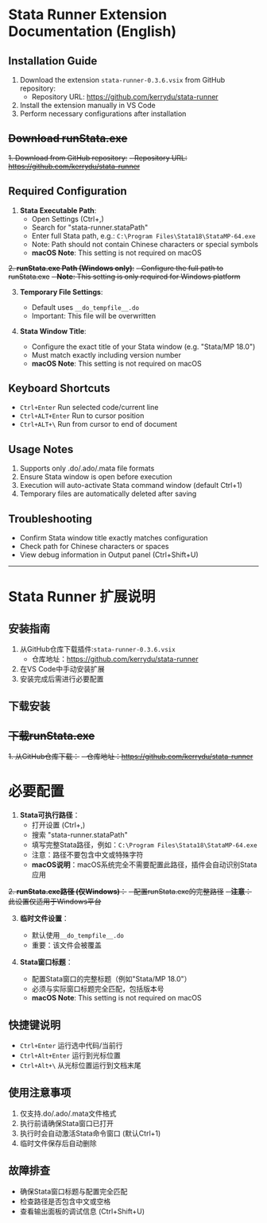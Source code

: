 # Stata Runner Extension Documentation (English)

## Installation Guide
1. Download the extension `stata-runner-0.3.6.vsix` from GitHub repository:
   - Repository URL: https://github.com/kerrydu/stata-runner
2. Install the extension manually in VS Code
3. Perform necessary configurations after installation

## ~~Download runStata.exe~~
~~1. Download from GitHub repository:~~
   ~~- Repository URL: https://github.com/kerrydu/stata-runner~~

## Required Configuration
1. **Stata Executable Path**:
   - Open Settings (Ctrl+,)
   - Search for "stata-runner.stataPath"
   - Enter full Stata path, e.g.: `C:\Program Files\Stata18\StataMP-64.exe`
   - Note: Path should not contain Chinese characters or special symbols
   - **macOS Note**: This setting is not required on macOS

~~2. **runStata.exe Path (Windows only)**:~~
   ~~- Configure the full path to runStata.exe~~
   ~~- **Note**: This setting is only required for Windows platform~~

3. **Temporary File Settings**:
   - Default uses `__do_tempfile__.do`
   - Important: This file will be overwritten

4. **Stata Window Title**:
   - Configure the exact title of your Stata window (e.g. "Stata/MP 18.0")
   - Must match exactly including version number
   - **macOS Note**: This setting is not required on macOS

## Keyboard Shortcuts
- `Ctrl+Enter` Run selected code/current line
- `Ctrl+ALT+Enter` Run to cursor position
- `Ctrl+ALT+\` Run from cursor to end of document

## Usage Notes
1. Supports only .do/.ado/.mata file formats
2. Ensure Stata window is open before execution
3. Execution will auto-activate Stata command window (default Ctrl+1)
4. Temporary files are automatically deleted after saving

## Troubleshooting
- Confirm Stata window title exactly matches configuration
- Check path for Chinese characters or spaces
- View debug information in Output panel (Ctrl+Shift+U)

---

# Stata Runner 扩展说明

## 安装指南
1. 从GitHub仓库下载插件:`stata-runner-0.3.6.vsix`
   - 仓库地址：https://github.com/kerrydu/stata-runner
2. 在VS Code中手动安装扩展
3. 安装完成后需进行必要配置

## 下载安装

## ~~下载runStata.exe~~
~~1. 从GitHub仓库下载：~~
   ~~- 仓库地址：https://github.com/kerrydu/stata-runner~~

# 必要配置
1. **Stata可执行路径**：
   - 打开设置 (Ctrl+,)
   - 搜索 "stata-runner.stataPath"
   - 填写完整Stata路径，例如：`C:\Program Files\Stata18\StataMP-64.exe`
   - 注意：路径不要包含中文或特殊字符
   - **macOS说明**：macOS系统完全不需要配置此路径，插件会自动识别Stata应用

~~2. **runStata.exe路径 (仅Windows)**：~~
   ~~- 配置runStata.exe的完整路径~~
   ~~- **注意**：此设置仅适用于Windows平台~~

3. **临时文件设置**：
   - 默认使用`__do_tempfile__.do`
   - 重要：该文件会被覆盖

4. **Stata窗口标题**：
   - 配置Stata窗口的完整标题（例如"Stata/MP 18.0"）
   - 必须与实际窗口标题完全匹配，包括版本号
   - **macOS Note**: This setting is not required on macOS

## 快捷键说明
- `Ctrl+Enter` 运行选中代码/当前行
- `Ctrl+Alt+Enter` 运行到光标位置
- `Ctrl+Alt+\` 从光标位置运行到文档末尾

## 使用注意事项
1. 仅支持.do/.ado/.mata文件格式
2. 执行前请确保Stata窗口已打开
3. 执行时会自动激活Stata命令窗口 (默认Ctrl+1)
4. 临时文件保存后自动删除

## 故障排查
- 确保Stata窗口标题与配置完全匹配
- 检查路径是否包含中文或空格
- 查看输出面板的调试信息 (Ctrl+Shift+U)